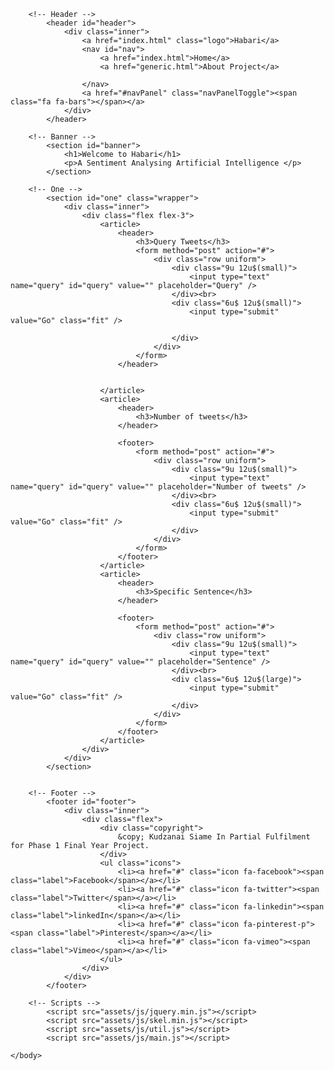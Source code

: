 <!DOCTYPE HTML>

<html>
	<head>
		<title>Twitter Sentiment Analyzer</title>
		<meta charset="utf-8" />
		<meta name="viewport" content="width=device-width, initial-scale=1" />
		<link rel="stylesheet" href="assets/css/main.css" />
	</head>
	<body>

		<!-- Header -->
			<header id="header">
				<div class="inner">
					<a href="index.html" class="logo">Habari</a>
					<nav id="nav">
						<a href="index.html">Home</a>
						<a href="generic.html">About Project</a>
						
					</nav>
					<a href="#navPanel" class="navPanelToggle"><span class="fa fa-bars"></span></a>
				</div>
			</header>

		<!-- Banner -->
			<section id="banner">
				<h1>Welcome to Habari</h1>
				<p>A Sentiment Analysing Artificial Intelligence </p>
			</section>

		<!-- One -->
			<section id="one" class="wrapper">
				<div class="inner">
					<div class="flex flex-3">
						<article>
							<header>
								<h3>Query Tweets</h3>
								<form method="post" action="#">
									<div class="row uniform">
										<div class="9u 12u$(small)">
											<input type="text" name="query" id="query" value="" placeholder="Query" />
										</div><br>
										<div class="6u$ 12u$(small)">
											<input type="submit" value="Go" class="fit" />

										</div>
									</div>
								</form>
							</header>
							
							
						</article>
						<article>
							<header>
								<h3>Number of tweets</h3>
							</header>
							
							<footer>
								<form method="post" action="#">
									<div class="row uniform">
										<div class="9u 12u$(small)">
											<input type="text" name="query" id="query" value="" placeholder="Number of tweets" />
										</div><br>
										<div class="6u$ 12u$(small)">
											<input type="submit" value="Go" class="fit" />
										</div>
									</div>
								</form>
							</footer>
						</article>
						<article>
							<header>
								<h3>Specific Sentence</h3>
							</header>
							
							<footer>
								<form method="post" action="#">
									<div class="row uniform">
										<div class="9u 12u$(small)">
											<input type="text" name="query" id="query" value="" placeholder="Sentence" />
										</div><br>
										<div class="6u$ 12u$(large)">
											<input type="submit" value="Go" class="fit" />
										</div>
									</div>
								</form>
							</footer>
						</article>
					</div>
				</div>
			</section>

		
		<!-- Footer -->
			<footer id="footer">
				<div class="inner">
					<div class="flex">
						<div class="copyright">
							&copy; Kudzanai Siame In Partial Fulfilment for Phase 1 Final Year Project. 
						</div>
						<ul class="icons">
							<li><a href="#" class="icon fa-facebook"><span class="label">Facebook</span></a></li>
							<li><a href="#" class="icon fa-twitter"><span class="label">Twitter</span></a></li>
							<li><a href="#" class="icon fa-linkedin"><span class="label">linkedIn</span></a></li>
							<li><a href="#" class="icon fa-pinterest-p"><span class="label">Pinterest</span></a></li>
							<li><a href="#" class="icon fa-vimeo"><span class="label">Vimeo</span></a></li>
						</ul>
					</div>
				</div>
			</footer>

		<!-- Scripts -->
			<script src="assets/js/jquery.min.js"></script>
			<script src="assets/js/skel.min.js"></script>
			<script src="assets/js/util.js"></script>
			<script src="assets/js/main.js"></script>

	</body>
</html>
